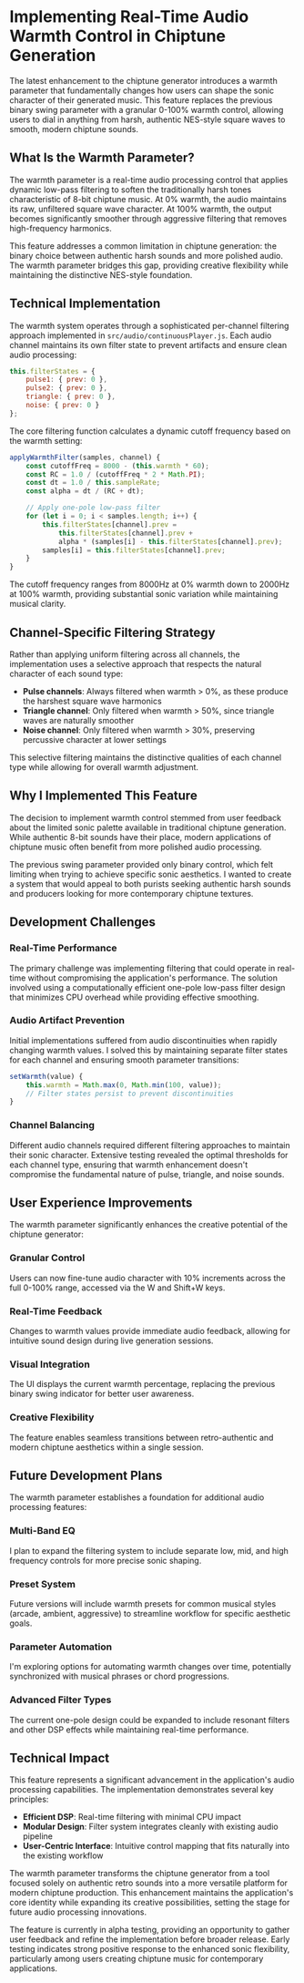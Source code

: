 # Implementing Real-Time Audio Warmth Control in Chiptune Generation

The latest enhancement to the chiptune generator introduces a warmth parameter that fundamentally changes how users can shape the sonic character of their generated music. This feature replaces the previous binary swing parameter with a granular 0-100% warmth control, allowing users to dial in anything from harsh, authentic NES-style square waves to smooth, modern chiptune sounds.

## What Is the Warmth Parameter?

The warmth parameter is a real-time audio processing control that applies dynamic low-pass filtering to soften the traditionally harsh tones characteristic of 8-bit chiptune music. At 0% warmth, the audio maintains its raw, unfiltered square wave character. At 100% warmth, the output becomes significantly smoother through aggressive filtering that removes high-frequency harmonics.

This feature addresses a common limitation in chiptune generation: the binary choice between authentic harsh sounds and more polished audio. The warmth parameter bridges this gap, providing creative flexibility while maintaining the distinctive NES-style foundation.

## Technical Implementation

The warmth system operates through a sophisticated per-channel filtering approach implemented in `src/audio/continuousPlayer.js`. Each audio channel maintains its own filter state to prevent artifacts and ensure clean audio processing:

```javascript
this.filterStates = {
    pulse1: { prev: 0 },
    pulse2: { prev: 0 },
    triangle: { prev: 0 },
    noise: { prev: 0 }
};
```

The core filtering function calculates a dynamic cutoff frequency based on the warmth setting:

```javascript
applyWarmthFilter(samples, channel) {
    const cutoffFreq = 8000 - (this.warmth * 60);
    const RC = 1.0 / (cutoffFreq * 2 * Math.PI);
    const dt = 1.0 / this.sampleRate;
    const alpha = dt / (RC + dt);

    // Apply one-pole low-pass filter
    for (let i = 0; i < samples.length; i++) {
        this.filterStates[channel].prev =
            this.filterStates[channel].prev +
            alpha * (samples[i] - this.filterStates[channel].prev);
        samples[i] = this.filterStates[channel].prev;
    }
}
```

The cutoff frequency ranges from 8000Hz at 0% warmth down to 2000Hz at 100% warmth, providing substantial sonic variation while maintaining musical clarity.

## Channel-Specific Filtering Strategy

Rather than applying uniform filtering across all channels, the implementation uses a selective approach that respects the natural character of each sound type:

- **Pulse channels**: Always filtered when warmth > 0%, as these produce the harshest square wave harmonics
- **Triangle channel**: Only filtered when warmth > 50%, since triangle waves are naturally smoother
- **Noise channel**: Only filtered when warmth > 30%, preserving percussive character at lower settings

This selective filtering maintains the distinctive qualities of each channel type while allowing for overall warmth adjustment.

## Why I Implemented This Feature

The decision to implement warmth control stemmed from user feedback about the limited sonic palette available in traditional chiptune generation. While authentic 8-bit sounds have their place, modern applications of chiptune music often benefit from more polished audio processing.

The previous swing parameter provided only binary control, which felt limiting when trying to achieve specific sonic aesthetics. I wanted to create a system that would appeal to both purists seeking authentic harsh sounds and producers looking for more contemporary chiptune textures.

## Development Challenges

### Real-Time Performance

The primary challenge was implementing filtering that could operate in real-time without compromising the application's performance. The solution involved using a computationally efficient one-pole low-pass filter design that minimizes CPU overhead while providing effective smoothing.

### Audio Artifact Prevention

Initial implementations suffered from audio discontinuities when rapidly changing warmth values. I solved this by maintaining separate filter states for each channel and ensuring smooth parameter transitions:

```javascript
setWarmth(value) {
    this.warmth = Math.max(0, Math.min(100, value));
    // Filter states persist to prevent discontinuities
}
```

### Channel Balancing

Different audio channels required different filtering approaches to maintain their sonic character. Extensive testing revealed the optimal thresholds for each channel type, ensuring that warmth enhancement doesn't compromise the fundamental nature of pulse, triangle, and noise sounds.

## User Experience Improvements

The warmth parameter significantly enhances the creative potential of the chiptune generator:

### Granular Control
Users can now fine-tune audio character with 10% increments across the full 0-100% range, accessed via the W and Shift+W keys.

### Real-Time Feedback
Changes to warmth values provide immediate audio feedback, allowing for intuitive sound design during live generation sessions.

### Visual Integration
The UI displays the current warmth percentage, replacing the previous binary swing indicator for better user awareness.

### Creative Flexibility
The feature enables seamless transitions between retro-authentic and modern chiptune aesthetics within a single session.

## Future Development Plans

The warmth parameter establishes a foundation for additional audio processing features:

### Multi-Band EQ
I plan to expand the filtering system to include separate low, mid, and high frequency controls for more precise sonic shaping.

### Preset System
Future versions will include warmth presets for common musical styles (arcade, ambient, aggressive) to streamline workflow for specific aesthetic goals.

### Parameter Automation
I'm exploring options for automating warmth changes over time, potentially synchronized with musical phrases or chord progressions.

### Advanced Filter Types
The current one-pole design could be expanded to include resonant filters and other DSP effects while maintaining real-time performance.

## Technical Impact

This feature represents a significant advancement in the application's audio processing capabilities. The implementation demonstrates several key principles:

- **Efficient DSP**: Real-time filtering with minimal CPU impact
- **Modular Design**: Filter system integrates cleanly with existing audio pipeline
- **User-Centric Interface**: Intuitive control mapping that fits naturally into the existing workflow

The warmth parameter transforms the chiptune generator from a tool focused solely on authentic retro sounds into a more versatile platform for modern chiptune production. This enhancement maintains the application's core identity while expanding its creative possibilities, setting the stage for future audio processing innovations.

The feature is currently in alpha testing, providing an opportunity to gather user feedback and refine the implementation before broader release. Early testing indicates strong positive response to the enhanced sonic flexibility, particularly among users creating chiptune music for contemporary applications.